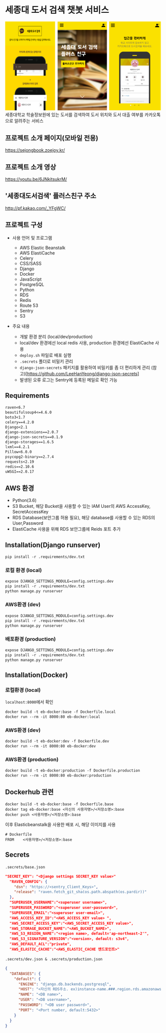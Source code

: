 # 세종대 도서 검색 챗봇 서비스 

<img src="./app/static/images/intro.png">
세종대학교 학술정보원에 있는 도서를 검색하여 도서 위치와 도서 대출 여부를 카카오톡으로 알려주는 서비스 

## 프로젝트 소개 페이지(모바일 전용)
https://sejongbook.zoejoy.kr/

## 프로젝트 소개 영상 
https://youtu.be/6JNkitsukrM/

## '세종대도서검색' 플러스친구 주소 
http://pf.kakao.com/_YFgWC/

## 프로젝트 구성 
- 사용 언어 및 프로그램
    - AWS Elastic Beanstalk
    - AWS ElastiCache
    - Celery  
    - CSS/SASS
    - Django
    - Docker
    - JavaScript
    - PostgreSQL
    - Python
    - RDS
    - Redis 
    - Route 53
    - Sentry
    - S3
  
- 주요 내용
    - 개발 환경 분리 (local/dev/production)
    - local/dev 환경에선 local redis 사용, production 환경에선 ElastiCache 사용
    - `deploy.sh` 파일로 배포 실행
    - `.secrets` 폴더로 비밀키 관리 
    - `django-json-secrets` 패키지를 활용하여 비밀키를 좀 더 편리하게 관리 (참고)[https://github.com/LeeHanYeong/django-json-secrets]
    - 발생된 오류 로그는 Sentry에 등록된 메일로 확인 가능 
    
## Requirements
    raven<6.7
    beautifulsoup4<=4.6.0
    boto3<1.7
    celery==4.2.0
    Django<2.1
    django-extensions==2.0.7
    django-json-secrets==0.1.9
    django-storages==1.6.5
    lxml==4.2.1
    Pillow<6.0.0
    psycopg2-binary==2.7.4
    requests<2.19
    redis==2.10.6
    uWSGI==2.0.17

## AWS 환경 
- Python(3.6)
- S3 Bucket, 해당 Bucket을 사용할 수 있는 IAM User의 AWS AccessKey, SecretAccessKey
- RDS Database(보안그룹 허용 필요), 해당 database를 사용할 수 있는 RDS의  User,Password 
- ElastiCache 사용을 위해 RDS 보안그룹에 Reids 포트 추가

## Installation(Django runserver)
```
pip install -r .requirements/dev.txt
```
### 로컬 환경 (local)
```
expose DJANGO_SETTINGS_MODULE=config.settings.dev
pip install -r .requirements/dev.txt
python manage.py runserver
```
### AWS환경 (dev)
```
expose DJANGO_SETTINGS_MODULE=config.settings.dev
pip install -r .requirements/dev.txt
python manage.py runserver
```
### 배포환경 (production)
```
expose DJANGO_SETTINGS_MODULE=config.settings.dev
pip install -r .requirements/dev.txt
python manage.py runserver
```

## Installation(Docker)
### 로컬환경 (local)
`localhost:8000`에서 확인
```
docker build -t eb-docker:base -f Dockerfile.local
docker run --rm -it 8000:80 eb-docker:local
```
### AWS환경 (dev)
```
docker build -t eb-docker:dev -f Dockerfile.dev
docker run --rm -it 8000:80 eb-docker:dev
```
### AWS환경 (production)
```
docker build -t eb-docker:production -f Dockerfile.production
docker run --rm -it 8000:80 eb-docker:production
```
## Dockerhub 관련
```
docker build -t eb-docker:base -f Dockerfile.base
docker tag eb-docker:base <자신의 사용자명>/<저장소명>:base
docker push <사용자명>/<저장소명>:base
```
이후 Elasticbeanstalk을 사용한 배포 시, 해당 이미지를 사용
```Docker
# Dockerfile
FROM    <사용자명>/<저장소명>:base
```

## Secrets
`.secrets/base.json`
```json
"SECRET_KEY": "<Django settings SECRET_KEY value>"
  "RAVEN_CONFIG": {
    "dsn": "https://<sentry_Client_Keys>",
    "release": "raven.fetch_git_sha(os.path.abspath(os.pardir))"
  },
  "SUPERUSER_USERNAME":"<superuser username>",
  "SUPERUSER_PASSWORD":"<superuser user-password>",
  "SUPERUSER_EMAIL":"<superuser user-email>",
  "AWS_ACCESS_KEY_ID":"<AWS_ACCESS_KEY value> ",
  "AWS_SECRET_ACCESS_KEY":"<AWS_SECRET_ACCESS_KEY value>",
  "AWS_STORAGE_BUCKET_NAME":"<AWS_BUCKET_NAME>",
  "AWS_S3_REGION_NAME":"<region name>, default='ap-northeast-2'",
  "AWS_S3_SIGNATURE_VERSION":"<version>, default: s3v4",
  "AWS_DEFAULT_ACL":"private",
  "AWS_ELASTIC_CACHE":"<AWS_ELASTIC_CACHE 엔드포인트>"
```

`.secrets/dev.json & .secrets/production.json`
```json
{
  "DATABASES": {
    "default": {
      "ENGINE": "django.db.backends.postgresql",
      "HOST": "<자신의 RDS주소. ex)instance-name.###.region.rds.amazonaws.com>",
      "NAME": "<DB name>",
      "USER": "<DB username>",
      "PASSWORD": "<DB user password>",
      "PORT": "<Port number, default:5432>"
    }
  }
}
```
